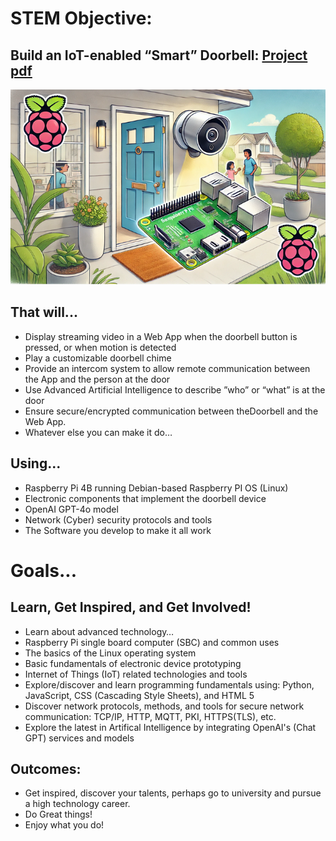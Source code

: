 # STEM Objective:  
## Build an IoT-enabled “Smart” Doorbell: <a href="./docs/RingandRun-Final.pdf"> Project pdf </a>

![Alt text](./doorbell.png)

## That will...
- Display streaming video in a Web App when the doorbell button is pressed, or when motion is detected
- Play a customizable doorbell chime
- Provide an intercom system to allow remote communication between the App and the person at the door
- Use Advanced Artificial Intelligence to describe ”who” or “what” is at the door
- Ensure secure/encrypted communication between theDoorbell and the Web App.
- Whatever else you can make it do…
## Using...
- Raspberry Pi 4B running Debian-based Raspberry PI OS (Linux) 
- Electronic components that implement the doorbell device 
- OpenAI GPT-4o model
- Network (Cyber) security protocols and tools
- The Software you develop to make it all work

# Goals...
## Learn, Get Inspired, and Get Involved!
- Learn about advanced technology…
- Raspberry Pi single board computer (SBC) and common uses
- The basics of the Linux operating system
- Basic fundamentals of electronic device prototyping
- Internet of Things (IoT) related technologies and tools 
- Explore/discover and learn programming fundamentals using: Python, JavaScript, CSS (Cascading Style Sheets), and HTML 5
- Discover network protocols, methods, and tools for secure network communication: TCP/IP, HTTP, MQTT, PKI, HTTPS(TLS), etc.
- Explore the latest in Artifical Intelligence by integrating OpenAI's (Chat GPT) services and models

 ## Outcomes:
- Get inspired, discover your talents, perhaps go to university and pursue a high technology career.
- Do Great things!
- Enjoy what you do!

 
